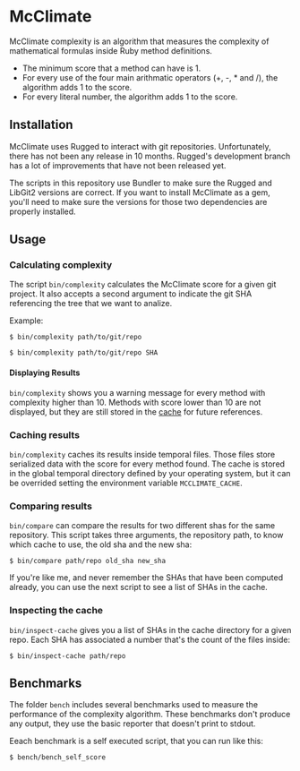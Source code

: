 # McClimate

McClimate complexity is an algorithm that measures the complexity of mathematical formulas inside Ruby method definitions.

- The minimum score that a method can have is 1.
- For every use of the four main arithmatic operators (+, -, * and /), the algorithm adds 1 to the score.
- For every literal number, the algorithm adds 1 to the score.

## Installation

McClimate uses Rugged to interact with git repositories. Unfortunately, there has not been any release in 10 months.
Rugged's development branch has a lot of improvements that have not been released yet.

The scripts in this repository use Bundler to make sure the Rugged and LibGit2 versions are correct.
If you want to install McClimate as a gem, you'll need to make sure the versions for those two dependencies are properly installed.

## Usage

### Calculating complexity

The script `bin/complexity` calculates the McClimate score for a given git project. It also accepts a second argument to indicate
the git SHA referencing the tree that we want to analize.

Example:

```
$ bin/complexity path/to/git/repo
```

```
$ bin/complexity path/to/git/repo SHA
```

#### Displaying Results

`bin/complexity` shows you a warning message for every method with complexity higher than 10.
Methods with score lower than 10 are not displayed, but they are still stored in the [cache](#caching-results) for future references.

### Caching results

`bin/complexity` caches its results inside temporal files. Those files store serialized data with the score for every method found.
The cache is stored in the global temporal directory defined by your operating system, but it can be overrided setting the environment variable `MCCLIMATE_CACHE`.

### Comparing results

`bin/compare` can compare the results for two different shas for the same repository. This script takes three arguments, the repository path, to know which cache to
use, the old sha and the new sha:

```
$ bin/compare path/repo old_sha new_sha
```

If you're like me, and never remember the SHAs that have been computed already, you can use the next script to see a list of SHAs in the cache.

### Inspecting the cache

`bin/inspect-cache` gives you a list of SHAs in the cache directory for a given repo. Each SHA has associated a number that's the count of the files inside:

```
$ bin/inspect-cache path/repo
```

## Benchmarks

The folder `bench` includes several benchmarks used to measure the performance of the complexity algorithm.
These benchmarks don't produce any output, they use the basic reporter that doesn't print to stdout.

Eeach benchmark is a self executed script, that you can run like this:

```
$ bench/bench_self_score
```
